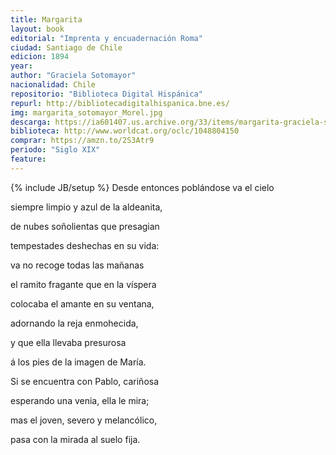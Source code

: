 ```yaml
---
title: Margarita
layout: book
editorial: "Imprenta y encuadernación Roma"
ciudad: Santiago de Chile
edicion: 1894
year: 
author: "Graciela Sotomayor"
nacionalidad: Chile
repositorio: "Biblioteca Digital Hispánica"
repurl: http://bibliotecadigitalhispanica.bne.es/
img: margarita_sotomayor_Morel.jpg
descarga: https://ia601407.us.archive.org/33/items/margarita-graciela-sotomayor/Margarita_Graciela%20Sotomayor.pdf
biblioteca: http://www.worldcat.org/oclc/1048804150
comprar: https://amzn.to/2S3Atr9
periodo: "Siglo XIX"
feature: 
---
```

{% include JB/setup %}
Desde entonces poblándose va el cielo
 
siempre limpio y azul de la aldeanita,
 
de nubes soñolientas que presagian
 
tempestades deshechas en su vida:
 
va no recoge todas las mañanas
 
el ramito fragante que en la víspera
 
colocaba el amante en su ventana,
 
adornando la reja enmohecida,
 
y que ella llevaba presurosa
 
á los pies de la imagen de María.
 
Si se encuentra con Pablo, cariñosa
 
esperando una venia, ella le mira;
 
mas el joven, severo y melancólico,
 
pasa con la mirada al suelo fija.
